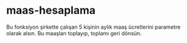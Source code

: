 # maas-hesaplama
Bu fonksiyon şirkette çalışan 5 kişinin aylık maaş ücretlerini parametre olarak alsın. Bu maaşları toplayıp, toplamı geri dönsün.
